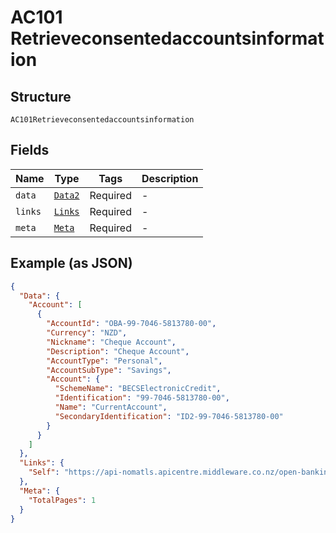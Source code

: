 
# AC101 Retrieveconsentedaccountsinformation

## Structure

`AC101Retrieveconsentedaccountsinformation`

## Fields

| Name | Type | Tags | Description |
|  --- | --- | --- | --- |
| `data` | [`Data2`](../../doc/models/data-2.md) | Required | - |
| `links` | [`Links`](../../doc/models/links.md) | Required | - |
| `meta` | [`Meta`](../../doc/models/meta.md) | Required | - |

## Example (as JSON)

```json
{
  "Data": {
    "Account": [
      {
        "AccountId": "OBA-99-7046-5813780-00",
        "Currency": "NZD",
        "Nickname": "Cheque Account",
        "Description": "Cheque Account",
        "AccountType": "Personal",
        "AccountSubType": "Savings",
        "Account": {
          "SchemeName": "BECSElectronicCredit",
          "Identification": "99-7046-5813780-00",
          "Name": "CurrentAccount",
          "SecondaryIdentification": "ID2-99-7046-5813780-00"
        }
      }
    ]
  },
  "Links": {
    "Self": "https://api-nomatls.apicentre.middleware.co.nz/open-banking-nz/v2.3/accounts"
  },
  "Meta": {
    "TotalPages": 1
  }
}
```

